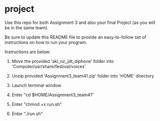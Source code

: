 # project

Use this repo for both Assignment 3 and also your final Project (as you will be in the same team). 

Be sure to update this README file to provide an easy-to-follow set of instructions on how to run your program. 

Instructions are below:

1) Move the provided 'akl_nz_jdt_diphone' folder into 'Computer/usr/share/festival/voices'

2) Unzip provided 'Assignment3_team41.zip' folder into 'HOME' directory

3) Launch terminal window

4) Enter "cd $HOME/Assignment3_team41"

5) Enter "chmod +x run.sh"

6) Enter "./run.sh"

